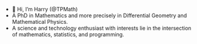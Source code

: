 - 👋 Hi, I’m Harry (@TPMath) 
- A PhD in Mathematics and more precisely in Differential Geometry and Mathematical Physics. 
- A science and technology enthusiast with interests lie in the intersection of mathematics, statistics, and programming. 

<!---
TPMath/TPMath is a ✨ special ✨ repository because its `README.md` (this file) appears on your GitHub profile.
You can click the Preview link to take a look at your changes.
--->
